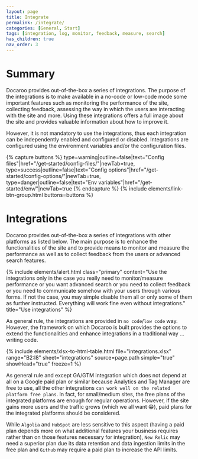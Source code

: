 ```yaml
---
layout: page
title: Integrate
permalink: /integrate/
categories: [General, Start]
tags: [integration, log, monitor, feedback, measure, search]
has_children: true
nav_order: 3
---
```


# Summary
Docaroo provides out-of-the-box a series of integrations. The purpose of the integrations is to make available in a no-code or low-code mode some important features such as monitoring the performance of the site, collecting feedback, assessing the way in which the users are interacting with the site and more. Using these integrations offers a full image about the site and provides valuable information about how to improve it.

However, it is not mandatory to use the integrations, thus each integration can be independently enabled and configured or disabled. Integrations are configured using the environment variables and/or the configuration files.

{% capture buttons %}
    type=warning|outline=false|text="Config files"|href="/get-started/config-files/"|newTab=true,
    type=success|outline=false|text="Config options"|href="/get-started/config-options/"|newTab=true,
    type=danger|outline=false|text="Env variables"|href="/get-started/env/"|newTab=true
{% endcapture %}
{% include elements/link-btn-group.html buttons=buttons %}

# Integrations
Docaroo provides out-of-the-box a series of integrations with other platforms as listed below. The main purpose is to enhance the functionalities of the site and to provide means to monitor and measure the performance as well as to collect feedback from the users or advanced search features.

{% include elements/alert.html 
  class="primary" 
  content="Use the integrations only in the case you really need to monitor/measure performance or you want advanced search or you need to collect feedback or you need to communicate somehow with your users through various forms. If not the case, you may simple disable them all or only some of them as further instructed. Everything will work fine even without integrations."
  title="Use integrations"
%}

As general rule, the integrations are provided in `no code`/`low code` way. However, the framework on which Docaroo is built provides the options to extend the functionalities and enhance integrations in a traditional way ... writing code.

{% include elements/xlsx-to-html-table.html 
    file="integrations.xlsx" 
    range="B2:I8" 
    sheet="integrations"
    source=page.path
    simple="true"
    showHead="true"
    freeze=1
%}

As general rule and except GA/GTM integration which does not depend at all on a Google paid plan or similar because Analytics and Tag Manager are free to use, all the other integrations `can work well on the related platform free plans`. In fact, for small/medium sites, the free plans of the integrated platforms are enough for regular operations. However, if the site gains more users and the traffic grows (which we all want 😁), paid plans for the integrated platforms should be considered. 

While `Algolia` and `HubSpot` are less sensitive to this aspect (having a paid plan depends more on what additional features your business requires rather than on those features necessary for integration), `New Relic` may need a superior plan due its data retention and data ingestion limits in the free plan and `Github` may require a paid plan to increase the API limits. 